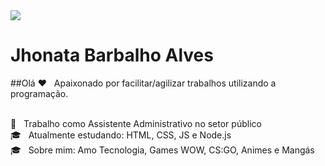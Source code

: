 <img width="auto" src="https://github.com/tgmarinho/tgmarinho/blob/master/banner.png">

# Jhonata Barbalho Alves

##Olá
:heart: &nbsp; Apaixonado por facilitar/agilizar trabalhos utilizando a programação.

<br/> :department_store: &nbsp; Trabalho como Assistente Administrativo no setor público
<br/> :mortar_board: &nbsp; Atualmente estudando: HTML, CSS, JS e Node.js
<br/> :mortar_board: &nbsp; Sobre mim: Amo Tecnologia, Games WOW, CS:GO, Animes e Mangás







<!--
**4llves/4llves** is a ✨ _special_ ✨ repository because its `README.md` (this file) appears on your GitHub profile.

Here are some ideas to get you started:

- 🔭 I’m currently working on ...
- 🌱 I’m currently learning ...
- 👯 I’m looking to collaborate on ...
- 🤔 I’m looking for help with ...
- 💬 Ask me about ...
- 📫 How to reach me: ...
- 😄 Pronouns: ...
- ⚡ Fun fact: ...
-->
